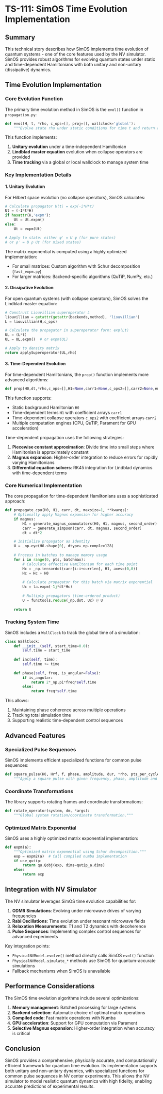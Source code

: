 # TS-111: SimOS Time Evolution Implementation

## Summary
This technical story describes how SimOS implements time evolution of quantum systems - one of the core features used by the NV simulator. SimOS provides robust algorithms for evolving quantum states under static and time-dependent Hamiltonians with both unitary and non-unitary (dissipative) dynamics.

## Time Evolution Implementation

### Core Evolution Function
The primary time evolution method in SimOS is the `evol()` function in `propagation.py`:

```python
def evol(H, t, *rho, c_ops=[], proj=[], wallclock='global'):
    """Evolve state rho under static conditions for time t and return rho'."""
```

This function implements:
1. **Unitary evolution** under a time-independent Hamiltonian
2. **Lindblad master equation** evolution when collapse operators are provided
3. **Time tracking** via a global or local wallclock to manage system time

### Key Implementation Details

#### 1. Unitary Evolution
For Hilbert space evolution (no collapse operators), SimOS calculates:

```python
# Calculate propagator U(t) = exp(-i*H*t)
Ut = (-I*t*H)
if hasattr(H,'expm'):
    Ut = Ut.expm()
else:
    Ut = expm(Ut)

# Apply to state: either ψ' = U ψ (for pure states)
# or ρ' = U ρ U† (for mixed states)
```

The matrix exponential is computed using a highly optimized implementation:
- For small matrices: Custom algorithm with Schur decomposition (`fast_expm.py`)
- For larger matrices: Backend-specific algorithms (QuTiP, NumPy, etc.)

#### 2. Dissipative Evolution
For open quantum systems (with collapse operators), SimOS solves the Lindblad master equation:

```python
# Construct Liouvillian superoperator L
liouvillian = getattr(getattr(backends,method), 'liouvillian')
L = liouvillian(H,c_ops)

# Calculate the propagator in superoperator form: exp(Lt)
UL = (L*t)
UL = UL.expm()  # or expm(UL)

# Apply to density matrix
return applySuperoperator(UL,rho)
```

#### 3. Time-Dependent Evolution
For time-dependent Hamiltonians, the `prop()` function implements more advanced algorithms:

```python
def prop(H0,dt,*rho,c_ops=[],H1=None,carr1=None,c_ops2=[],carr2=None,engine='cpu')
```

This function supports:
- Static background Hamiltonian `H0`
- Time-dependent terms `H1` with coefficient arrays `carr1`
- Time-dependent collapse operators `c_ops2` with coefficient arrays `carr2`
- Multiple computation engines (CPU, QuTiP, Parament for GPU acceleration)

Time-dependent propagation uses the following strategies:
1. **Piecewise constant approximation**: Divide time into small steps where Hamiltonian is approximately constant
2. **Magnus expansion**: Higher-order integration to reduce errors for rapidly varying Hamiltonians
3. **Differential equation solvers**: RK45 integration for Lindblad dynamics with time-dependent terms

### Core Numerical Implementation

The core propagation for time-dependent Hamiltonians uses a sophisticated approach:

```python
def propagate_cpu(H0, H1, carr, dt, maxsize=1, **kwargs):
    # Optionally apply Magnus expansion for higher accuracy
    if magnus:
        H1 = generate_magnus_commutators(H0, H1, magnus, second_order)
        carr = generate_simpson(carr, dt, magnus, second_order)
        dt = dt*2

    # Initialize propagator as identity
    U = _np.eye(H0.shape[0], dtype=_np.complex128)
    
    # Process in batches to manage memory usage
    for i in range(0, pts, batchmax):
        # Calculate effective Hamiltonian for each time point
        Hc = _np.tensordot(carr[i:i+currlen], H1, axes=(0,0))
        Hc = Hc + H0
        
        # Calculate propagator for this batch via matrix exponential
        Uc = la.expm(-1j*dt*Hc)
        
        # Multiply propagators (time-ordered product)
        U = functools.reduce(_np.dot, Uc) @ U
        
    return U
```

### Tracking System Time

SimOS includes a `WallClock` to track the global time of a simulation:

```python
class WallClock:
    def __init__(self, start_time=0.0):
        self.time = start_time
    
    def inc(self, time):
        self.time += time
    
    def phase(self, freq, is_angular=False):
        if is_angular:
            return 2*_np.pi*freq*self.time
        else:
            return freq*self.time
```

This allows:
1. Maintaining phase coherence across multiple operations
2. Tracking total simulation time
3. Supporting realistic time-dependent control sequences

## Advanced Features

### Specialized Pulse Sequences
SimOS implements efficient specialized functions for common pulse sequences:

```python
def square_pulse(H0, Hrf, f, phase, amplitude, dur, *rho, pts_per_cycle=100):
    """Apply a square pulse with given frequency, phase, amplitude and duration."""
```

### Coordinate Transformations
The library supports rotating frames and coordinate transformations:

```python
def rotate_operator(system, dm, *args):
    """Global system rotation/coordinate transformation."""
```

### Optimized Matrix Exponential
SimOS uses a highly optimized matrix exponential implementation:

```python
def expm(a):
    """Optimized matrix exponential using Schur decomposition."""
    exp = expm2(a)  # Call compiled numba implementation
    if use_qutip:
        return qu.Qobj(exp, dims=qutip_a.dims)
    else:
        return exp
```

## Integration with NV Simulator

The NV simulator leverages SimOS time evolution capabilities for:

1. **ODMR Simulations**: Evolving under microwave drives of varying frequencies
2. **Rabi Oscillations**: Time evolution under resonant microwave fields
3. **Relaxation Measurements**: T1 and T2 dynamics with decoherence
4. **Pulse Sequences**: Implementing complex control sequences for advanced experiments

Key integration points:
- `PhysicalNVModel.evolve()` method directly calls SimOS `evol()` function
- `PhysicalNVModel.simulate_*` methods use SimOS for quantum-accurate simulations
- Fallback mechanisms when SimOS is unavailable

## Performance Considerations

The SimOS time evolution algorithms include several optimizations:

1. **Memory management**: Batched processing for large systems
2. **Backend selection**: Automatic choice of optimal matrix operations
3. **Compiled code**: Fast matrix operations with Numba
4. **GPU acceleration**: Support for GPU computation via Parament
5. **Selective Magnus expansion**: Higher-order integration when accuracy is critical

## Conclusion

SimOS provides a comprehensive, physically accurate, and computationally efficient framework for quantum time evolution. Its implementation supports both unitary and non-unitary dynamics, with specialized functions for common pulse sequences in NV center experiments. This allows the NV simulator to model realistic quantum dynamics with high fidelity, enabling accurate predictions of experimental results.